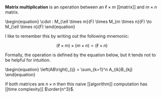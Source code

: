**Matrix multiplication** is an operation between an $\ell \times m$ [[matrix]] and $m \times n$ matrix.

\begin{equation}
\cdot : M_{\ell \times m}(F) \times M_{m \times n}(F) \to M_{\ell \times n}(F)
\end{equation}

I like to remember this by writing out the following mnemonic:

$$
(\ell \times m) \times (m \times n) = (\ell \times n)
$$

Formally, the operation is defined by the equation below, but it tends not to be helpful for intuition.

\begin{equation}
\left(AB\right)\_{ij} = \sum\_{k=1}^n A_{ik}B_{kj} 
\end{equation}

If both matrices are $n \times n$ then this naive [[algorithm]] computation has [[time complexity]] $\order{n^3}$.